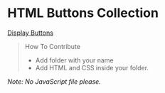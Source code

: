 # HTML Buttons Collection

[Display Buttons](https://amiresp.github.io/html-buttons-collection/Amiresp/button.html)

>How To Contribute
>- Add folder with your name
>- Add HTML and CSS inside your folder.

*Note: No JavaScript file please.*
